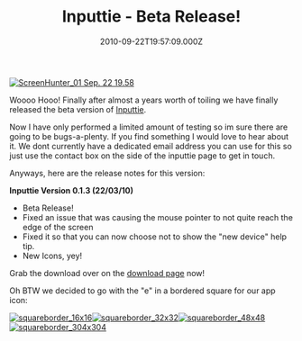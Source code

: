 ﻿---
coverImage: /images/fallback-post-header.png
date: "2010-09-22T19:57:09.000Z"
tags:
  - beta
  - bug
  - fix
  - icon
  - inputtie
  - launch
  - patch
  - personal
  - project
  - release
  - version
title: Inputtie - Beta Release!
oldUrl: /inputtie/inputtie-beta-release
---

[![](https://www.mikecann.blog/wp-content/uploads/2010/09/ScreenHunter_01-Sep.-22-19.58.png "ScreenHunter_01 Sep. 22 19.58")](https://www.mikecann.blog/wp-content/uploads/2010/09/ScreenHunter_01-Sep.-22-19.58.png)

Woooo Hooo! Finally after almost a years worth of toiling we have finally released the beta version of [Inputtie](https://www.inputtie.com).

<!-- more -->

Now I have only performed a limited amount of testing so im sure there are going to be bugs-a-plenty. If you find something I would love to hear about it. We dont currently have a dedicated email address you can use for this so just use the contact box on the side of the inputtie page to get in touch.

Anyways, here are the release notes for this version:

**Inputtie Version 0.1.3 (22/03/10)**

- Beta Release!
- Fixed an issue that was causing the mouse pointer to not quite reach the edge of the screen
- Fixed it so that you can now choose not to show the "new device" help tip.
- New Icons, yey!

Grab the download over on the [download page](https://www.inputtie.com/download/) now!

Oh BTW we decided to go with the "e" in a bordered square for our app icon:

[![](https://www.mikecann.blog/wp-content/uploads/2010/09/squareborder_16x16.png "squareborder_16x16")](https://www.mikecann.blog/wp-content/uploads/2010/09/squareborder_16x16.png)[![](https://www.mikecann.blog/wp-content/uploads/2010/09/squareborder_32x32.png "squareborder_32x32")](https://www.mikecann.blog/wp-content/uploads/2010/09/squareborder_32x32.png)[![](https://www.mikecann.blog/wp-content/uploads/2010/09/squareborder_48x48.png "squareborder_48x48")](https://www.mikecann.blog/wp-content/uploads/2010/09/squareborder_48x48.png)[![](https://www.mikecann.blog/wp-content/uploads/2010/09/squareborder_304x3041.png "squareborder_304x304")](https://www.mikecann.blog/wp-content/uploads/2010/09/squareborder_304x3041.png)

